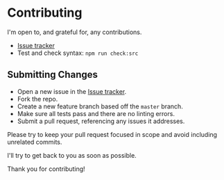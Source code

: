 # Contributing
I'm open to, and grateful for, any contributions.

* [Issue tracker](https://github.com/dacz/rxr/issues)
* Test and check syntax: `npm run check:src`


## Submitting Changes

* Open a new issue in the [Issue tracker](https://github.com/dacz/rxr/issues).
* Fork the repo.
* Create a new feature branch based off the `master` branch.
* Make sure all tests pass and there are no linting errors.
* Submit a pull request, referencing any issues it addresses.

Please try to keep your pull request focused in scope and avoid including unrelated commits.

I'll try to get back to you as soon as possible.

Thank you for contributing!
